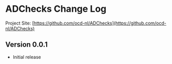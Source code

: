# ADChecks Change Log

Project Site: [https://github.com/ocd-nl/ADChecks](https://github.com/ocd-nl/ADChecks)

## Version 0.0.1
- Initial release
